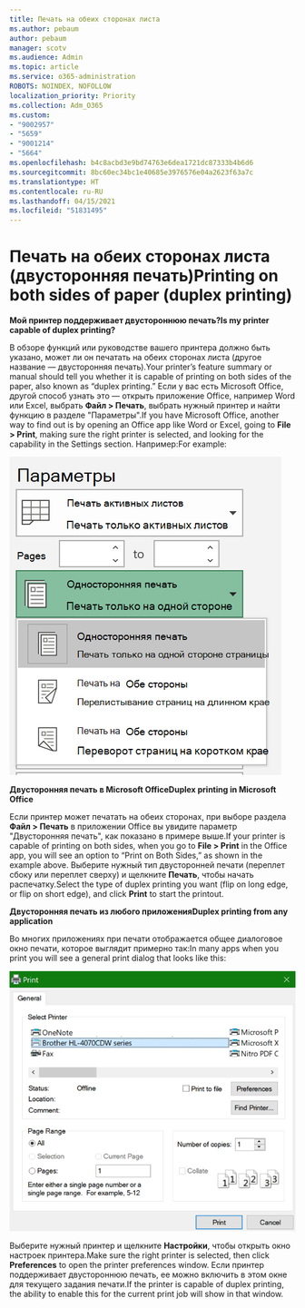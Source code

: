 ```yaml
---
title: Печать на обеих сторонах листа
ms.author: pebaum
author: pebaum
manager: scotv
ms.audience: Admin
ms.topic: article
ms.service: o365-administration
ROBOTS: NOINDEX, NOFOLLOW
localization_priority: Priority
ms.collection: Adm_O365
ms.custom:
- "9002957"
- "5659"
- "9001214"
- "5664"
ms.openlocfilehash: b4c8acbd3e9bd74763e6dea1721dc87333b4b6d6
ms.sourcegitcommit: 8bc60ec34bc1e40685e3976576e04a2623f63a7c
ms.translationtype: HT
ms.contentlocale: ru-RU
ms.lasthandoff: 04/15/2021
ms.locfileid: "51831495"
---
```

# <a name="printing-on-both-sides-of-paper-duplex-printing"></a><span data-ttu-id="b5f86-102">Печать на обеих сторонах листа (двусторонняя печать)</span><span class="sxs-lookup"><span data-stu-id="b5f86-102">Printing on both sides of paper (duplex printing)</span></span>

<span data-ttu-id="b5f86-103">**Мой принтер поддерживает двустороннюю печать?**</span><span class="sxs-lookup"><span data-stu-id="b5f86-103">**Is my printer capable of duplex printing?**</span></span>

<span data-ttu-id="b5f86-104">В обзоре функций или руководстве вашего принтера должно быть указано, может ли он печатать на обеих сторонах листа (другое название — двусторонняя печать).</span><span class="sxs-lookup"><span data-stu-id="b5f86-104">Your printer’s feature summary or manual should tell you whether it is capable of printing on both sides of the paper, also known as “duplex printing.”</span></span> <span data-ttu-id="b5f86-105">Если у вас есть Microsoft Office, другой способ узнать это — открыть приложение Office, например Word или Excel, выбрать **Файл > Печать**, выбрать нужный принтер и найти функцию в разделе "Параметры".</span><span class="sxs-lookup"><span data-stu-id="b5f86-105">If you have Microsoft Office, another way to find out is by opening an Office app like Word or Excel, going to **File > Print**, making sure the right printer is selected, and looking for the capability in the Settings section.</span></span> <span data-ttu-id="b5f86-106">Например:</span><span class="sxs-lookup"><span data-stu-id="b5f86-106">For example:</span></span> 

![Параметры принтера](media/print-settings.png)

<span data-ttu-id="b5f86-108">**Двусторонняя печать в Microsoft Office**</span><span class="sxs-lookup"><span data-stu-id="b5f86-108">**Duplex printing in Microsoft Office**</span></span>

<span data-ttu-id="b5f86-109">Если принтер может печатать на обеих сторонах, при выборе раздела **Файл > Печать** в приложении Office вы увидите параметр "Двусторонняя печать", как показано в примере выше.</span><span class="sxs-lookup"><span data-stu-id="b5f86-109">If your printer is capable of printing on both sides, when you go to **File > Print** in the Office app, you will see an option to “Print on Both Sides,” as shown in the example above.</span></span>  <span data-ttu-id="b5f86-110">Выберите нужный тип двусторонней печати (переплет сбоку или переплет сверху) и щелкните **Печать**, чтобы начать распечатку.</span><span class="sxs-lookup"><span data-stu-id="b5f86-110">Select the type of duplex printing you want (flip on long edge, or flip on short edge), and click **Print** to start the printout.</span></span>

<span data-ttu-id="b5f86-111">**Двусторонняя печать из любого приложения**</span><span class="sxs-lookup"><span data-stu-id="b5f86-111">**Duplex printing from any application**</span></span>

<span data-ttu-id="b5f86-112">Во многих приложениях при печати отображается общее диалоговое окно печати, которое выглядит примерно так:</span><span class="sxs-lookup"><span data-stu-id="b5f86-112">In many apps when you print you will see a general print dialog that looks like this:</span></span> 

![Диалоговое окно печати](media/print-dialog.png)

<span data-ttu-id="b5f86-114">Выберите нужный принтер и щелкните **Настройки**, чтобы открыть окно настроек принтера.</span><span class="sxs-lookup"><span data-stu-id="b5f86-114">Make sure the right printer is selected, then click **Preferences** to open the printer preferences window.</span></span> <span data-ttu-id="b5f86-115">Если принтер поддерживает двустороннюю печать, ее можно включить в этом окне для текущего задания печати.</span><span class="sxs-lookup"><span data-stu-id="b5f86-115">If the printer is capable of duplex printing, the ability to enable this for the current print job will show in that window.</span></span>
